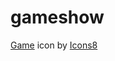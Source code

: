 # gameshow

<a target="_blank" href="https://icons8.com/icon/yIfih1vcPIP5/game">Game</a> icon by <a target="_blank" href="https://icons8.com">Icons8</a>
